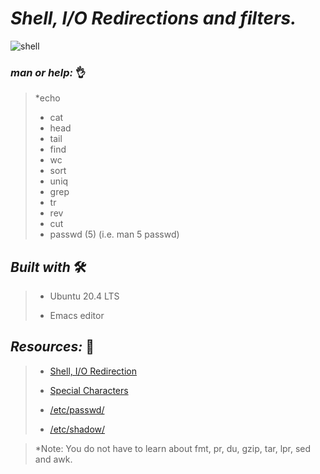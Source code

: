 # **_Shell, I/O Redirections and filters._**
 
![shell](https://user-images.githubusercontent.com/85587286/160506094-7bbc8a0b-c085-4a05-b831-fc29e12e70de.jpeg)

### **_man or help:_** 👌

> *echo
> * cat
> * head
> * tail
> * find
> * wc
> * sort
> * uniq
> * grep
> * tr
> * rev
> * cut
> * passwd (5) (i.e. man 5 passwd)

## **_Built with_** 🛠️

> * Ubuntu 20.4 LTS
> 
> * Emacs editor


## **_Resources:_**  📑


> * [Shell, I/O Redirection](http://linuxcommand.org/lc3_lts0070.php)
>
> * [Special Characters](http://mywiki.wooledge.org/BashGuide/SpecialCharacters)
>
> * [/etc/passwd/](http://manpages.ubuntu.com/manpages/trusty/man5/passwd.5.html)
>
> * [/etc/shadow/](https://www.cyberciti.biz/faq/understanding-etcshadow-file/)

>
> *Note: You do not have to learn about fmt, pr, du, gzip, tar, lpr, sed and awk.
> 
